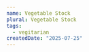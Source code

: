 ```yaml
---
name: Vegetable Stock
plural: Vegetable Stock
tags:
  - vegitarian
createdDate: "2025-07-25"
---
```


